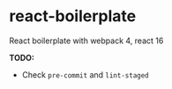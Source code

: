 # react-boilerplate
React boilerplate with webpack 4, react 16

**TODO:**
- Check `pre-commit` and `lint-staged`
